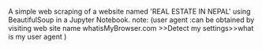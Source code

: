 A simple web scraping of a website named 'REAL ESTATE IN NEPAL' using BeautifulSoup in a Jupyter Notebook.
note: (user agent :can be obtained by visiting web site name  whatisMyBrowser.com >>Detect my settings>>what is my user agent  )
